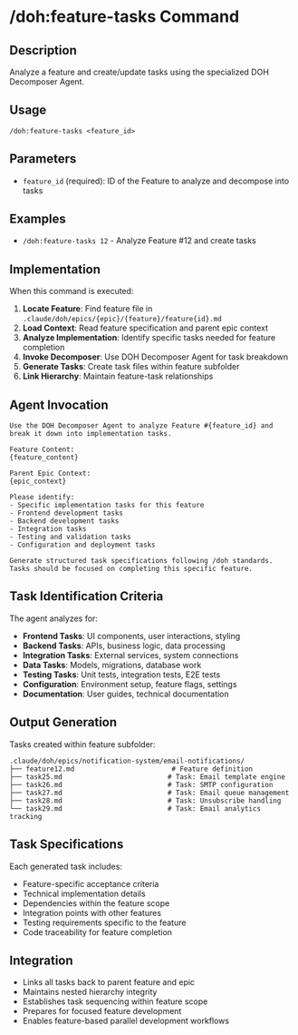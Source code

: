 # /doh:feature-tasks Command

## Description
Analyze a feature and create/update tasks using the specialized DOH Decomposer Agent.

## Usage
```
/doh:feature-tasks <feature_id>
```

## Parameters
- `feature_id` (required): ID of the Feature to analyze and decompose into tasks

## Examples
- `/doh:feature-tasks 12` - Analyze Feature #12 and create tasks

## Implementation
When this command is executed:

1. **Locate Feature**: Find feature file in `.claude/doh/epics/{epic}/{feature}/feature{id}.md`
2. **Load Context**: Read feature specification and parent epic context
3. **Analyze Implementation**: Identify specific tasks needed for feature completion
4. **Invoke Decomposer**: Use DOH Decomposer Agent for task breakdown
5. **Generate Tasks**: Create task files within feature subfolder
6. **Link Hierarchy**: Maintain feature-task relationships

## Agent Invocation
```
Use the DOH Decomposer Agent to analyze Feature #{feature_id} and break it down into implementation tasks.

Feature Content:
{feature_content}

Parent Epic Context:
{epic_context}

Please identify:
- Specific implementation tasks for this feature
- Frontend development tasks
- Backend development tasks  
- Integration tasks
- Testing and validation tasks
- Configuration and deployment tasks

Generate structured task specifications following /doh standards.
Tasks should be focused on completing this specific feature.
```

## Task Identification Criteria
The agent analyzes for:
- **Frontend Tasks**: UI components, user interactions, styling
- **Backend Tasks**: APIs, business logic, data processing  
- **Integration Tasks**: External services, system connections
- **Data Tasks**: Models, migrations, database work
- **Testing Tasks**: Unit tests, integration tests, E2E tests
- **Configuration**: Environment setup, feature flags, settings
- **Documentation**: User guides, technical documentation

## Output Generation
Tasks created within feature subfolder:
```
.claude/doh/epics/notification-system/email-notifications/
├── feature12.md                        # Feature definition
├── task25.md                          # Task: Email template engine
├── task26.md                          # Task: SMTP configuration
├── task27.md                          # Task: Email queue management
├── task28.md                          # Task: Unsubscribe handling
└── task29.md                          # Task: Email analytics tracking
```

## Task Specifications
Each generated task includes:
- Feature-specific acceptance criteria
- Technical implementation details
- Dependencies within the feature scope
- Integration points with other features
- Testing requirements specific to the feature
- Code traceability for feature completion

## Integration
- Links all tasks back to parent feature and epic
- Maintains nested hierarchy integrity
- Establishes task sequencing within feature scope
- Prepares for focused feature development
- Enables feature-based parallel development workflows
